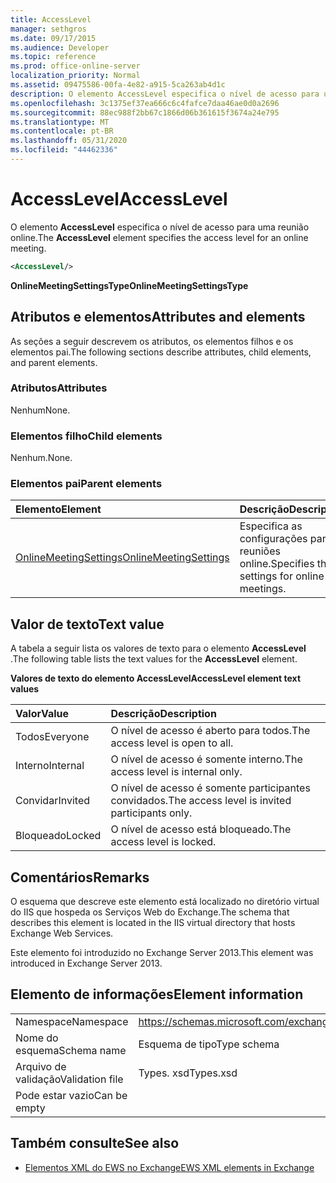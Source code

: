 ```yaml
---
title: AccessLevel
manager: sethgros
ms.date: 09/17/2015
ms.audience: Developer
ms.topic: reference
ms.prod: office-online-server
localization_priority: Normal
ms.assetid: 09475586-00fa-4e82-a915-5ca263ab4d1c
description: O elemento AccessLevel especifica o nível de acesso para uma reunião online.
ms.openlocfilehash: 3c1375ef37ea666c6c4fafce7daa46ae0d0a2696
ms.sourcegitcommit: 88ec988f2bb67c1866d06b361615f3674a24e795
ms.translationtype: MT
ms.contentlocale: pt-BR
ms.lasthandoff: 05/31/2020
ms.locfileid: "44462336"
---
```

# <a name="accesslevel"></a><span data-ttu-id="2108e-103">AccessLevel</span><span class="sxs-lookup"><span data-stu-id="2108e-103">AccessLevel</span></span>

<span data-ttu-id="2108e-104">O elemento **AccessLevel** especifica o nível de acesso para uma reunião online.</span><span class="sxs-lookup"><span data-stu-id="2108e-104">The **AccessLevel** element specifies the access level for an online meeting.</span></span> 
  
```XML
<AccessLevel/>
```

 <span data-ttu-id="2108e-105">**OnlineMeetingSettingsType**</span><span class="sxs-lookup"><span data-stu-id="2108e-105">**OnlineMeetingSettingsType**</span></span>
## <a name="attributes-and-elements"></a><span data-ttu-id="2108e-106">Atributos e elementos</span><span class="sxs-lookup"><span data-stu-id="2108e-106">Attributes and elements</span></span>

<span data-ttu-id="2108e-107">As seções a seguir descrevem os atributos, os elementos filhos e os elementos pai.</span><span class="sxs-lookup"><span data-stu-id="2108e-107">The following sections describe attributes, child elements, and parent elements.</span></span>
  
### <a name="attributes"></a><span data-ttu-id="2108e-108">Atributos</span><span class="sxs-lookup"><span data-stu-id="2108e-108">Attributes</span></span>

<span data-ttu-id="2108e-109">Nenhum</span><span class="sxs-lookup"><span data-stu-id="2108e-109">None.</span></span>
  
### <a name="child-elements"></a><span data-ttu-id="2108e-110">Elementos filho</span><span class="sxs-lookup"><span data-stu-id="2108e-110">Child elements</span></span>

<span data-ttu-id="2108e-111">Nenhum.</span><span class="sxs-lookup"><span data-stu-id="2108e-111">None.</span></span>
  
### <a name="parent-elements"></a><span data-ttu-id="2108e-112">Elementos pai</span><span class="sxs-lookup"><span data-stu-id="2108e-112">Parent elements</span></span>

|<span data-ttu-id="2108e-113">**Elemento**</span><span class="sxs-lookup"><span data-stu-id="2108e-113">**Element**</span></span>|<span data-ttu-id="2108e-114">**Descrição**</span><span class="sxs-lookup"><span data-stu-id="2108e-114">**Description**</span></span>|
|:-----|:-----|
|[<span data-ttu-id="2108e-115">OnlineMeetingSettings</span><span class="sxs-lookup"><span data-stu-id="2108e-115">OnlineMeetingSettings</span></span>](onlinemeetingsettings.md) <br/> |<span data-ttu-id="2108e-116">Especifica as configurações para reuniões online.</span><span class="sxs-lookup"><span data-stu-id="2108e-116">Specifies the settings for online meetings.</span></span>  <br/> |
   
## <a name="text-value"></a><span data-ttu-id="2108e-117">Valor de texto</span><span class="sxs-lookup"><span data-stu-id="2108e-117">Text value</span></span>

<span data-ttu-id="2108e-118">A tabela a seguir lista os valores de texto para o elemento **AccessLevel** .</span><span class="sxs-lookup"><span data-stu-id="2108e-118">The following table lists the text values for the **AccessLevel** element.</span></span> 
  
<span data-ttu-id="2108e-119">**Valores de texto do elemento AccessLevel**</span><span class="sxs-lookup"><span data-stu-id="2108e-119">**AccessLevel element text values**</span></span>

|<span data-ttu-id="2108e-120">**Valor**</span><span class="sxs-lookup"><span data-stu-id="2108e-120">**Value**</span></span>|<span data-ttu-id="2108e-121">**Descrição**</span><span class="sxs-lookup"><span data-stu-id="2108e-121">**Description**</span></span>|
|:-----|:-----|
|<span data-ttu-id="2108e-122">Todos</span><span class="sxs-lookup"><span data-stu-id="2108e-122">Everyone</span></span>  <br/> |<span data-ttu-id="2108e-123">O nível de acesso é aberto para todos.</span><span class="sxs-lookup"><span data-stu-id="2108e-123">The access level is open to all.</span></span>  <br/> |
|<span data-ttu-id="2108e-124">Interno</span><span class="sxs-lookup"><span data-stu-id="2108e-124">Internal</span></span>  <br/> |<span data-ttu-id="2108e-125">O nível de acesso é somente interno.</span><span class="sxs-lookup"><span data-stu-id="2108e-125">The access level is internal only.</span></span>  <br/> |
|<span data-ttu-id="2108e-126">Convidar</span><span class="sxs-lookup"><span data-stu-id="2108e-126">Invited</span></span>  <br/> |<span data-ttu-id="2108e-127">O nível de acesso é somente participantes convidados.</span><span class="sxs-lookup"><span data-stu-id="2108e-127">The access level is invited participants only.</span></span>  <br/> |
|<span data-ttu-id="2108e-128">Bloqueado</span><span class="sxs-lookup"><span data-stu-id="2108e-128">Locked</span></span>  <br/> |<span data-ttu-id="2108e-129">O nível de acesso está bloqueado.</span><span class="sxs-lookup"><span data-stu-id="2108e-129">The access level is locked.</span></span>  <br/> |
   
## <a name="remarks"></a><span data-ttu-id="2108e-130">Comentários</span><span class="sxs-lookup"><span data-stu-id="2108e-130">Remarks</span></span>

<span data-ttu-id="2108e-131">O esquema que descreve este elemento está localizado no diretório virtual do IIS que hospeda os Serviços Web do Exchange.</span><span class="sxs-lookup"><span data-stu-id="2108e-131">The schema that describes this element is located in the IIS virtual directory that hosts Exchange Web Services.</span></span>
  
<span data-ttu-id="2108e-132">Este elemento foi introduzido no Exchange Server 2013.</span><span class="sxs-lookup"><span data-stu-id="2108e-132">This element was introduced in Exchange Server 2013.</span></span>
  
## <a name="element-information"></a><span data-ttu-id="2108e-133">Elemento de informações</span><span class="sxs-lookup"><span data-stu-id="2108e-133">Element information</span></span>

|||
|:-----|:-----|
|<span data-ttu-id="2108e-134">Namespace</span><span class="sxs-lookup"><span data-stu-id="2108e-134">Namespace</span></span>  <br/> |https://schemas.microsoft.com/exchange/services/2006/types  <br/> |
|<span data-ttu-id="2108e-135">Nome do esquema</span><span class="sxs-lookup"><span data-stu-id="2108e-135">Schema name</span></span>  <br/> |<span data-ttu-id="2108e-136">Esquema de tipo</span><span class="sxs-lookup"><span data-stu-id="2108e-136">Type schema</span></span>  <br/> |
|<span data-ttu-id="2108e-137">Arquivo de validação</span><span class="sxs-lookup"><span data-stu-id="2108e-137">Validation file</span></span>  <br/> |<span data-ttu-id="2108e-138">Types. xsd</span><span class="sxs-lookup"><span data-stu-id="2108e-138">Types.xsd</span></span>  <br/> |
|<span data-ttu-id="2108e-139">Pode estar vazio</span><span class="sxs-lookup"><span data-stu-id="2108e-139">Can be empty</span></span>  <br/> ||
   
## <a name="see-also"></a><span data-ttu-id="2108e-140">Também consulte</span><span class="sxs-lookup"><span data-stu-id="2108e-140">See also</span></span>

- [<span data-ttu-id="2108e-141">Elementos XML do EWS no Exchange</span><span class="sxs-lookup"><span data-stu-id="2108e-141">EWS XML elements in Exchange</span></span>](ews-xml-elements-in-exchange.md)

